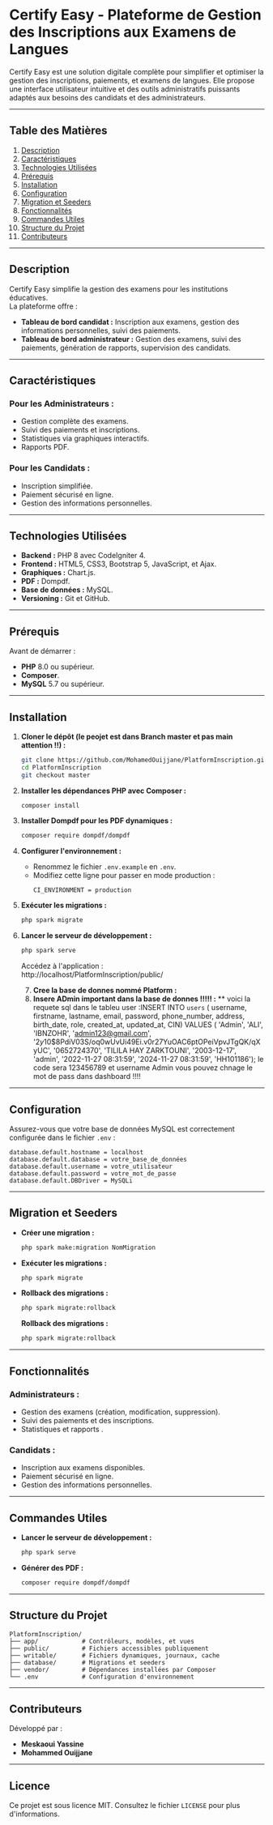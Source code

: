 

# **Certify Easy - Plateforme de Gestion des Inscriptions aux Examens de Langues**

Certify Easy est une solution digitale complète pour simplifier et optimiser la gestion des inscriptions, paiements, et examens de langues. Elle propose une interface utilisateur intuitive et des outils administratifs puissants adaptés aux besoins des candidats et des administrateurs.

---

## **Table des Matières**
1. [Description](#description)  
2. [Caractéristiques](#caractéristiques)  
3. [Technologies Utilisées](#technologies-utilisées)  
4. [Prérequis](#prérequis)  
5. [Installation](#installation)  
6. [Configuration](#configuration)  
7. [Migration et Seeders](#migration-et-seeders)  
8. [Fonctionnalités](#fonctionnalités)  
9. [Commandes Utiles](#commandes-utiles)  
10. [Structure du Projet](#structure-du-projet)  
11. [Contributeurs](#contributeurs)

---

## **Description**

Certify Easy simplifie la gestion des examens pour les institutions éducatives.  
La plateforme offre :  
- **Tableau de bord candidat :** Inscription aux examens, gestion des informations personnelles, suivi des paiements.  
- **Tableau de bord administrateur :** Gestion des examens, suivi des paiements, génération de rapports, supervision des candidats.  

---

## **Caractéristiques**

### **Pour les Administrateurs :**
- Gestion complète des examens.  
- Suivi des paiements et inscriptions.  
- Statistiques via graphiques interactifs.  
- Rapports PDF.  

### **Pour les Candidats :**
- Inscription simplifiée.  
- Paiement sécurisé en ligne.  
- Gestion des informations personnelles.  

---

## **Technologies Utilisées**

- **Backend :** PHP 8 avec CodeIgniter 4.  
- **Frontend :** HTML5, CSS3, Bootstrap 5, JavaScript, et Ajax.  
- **Graphiques :** Chart.js.  
- **PDF :** Dompdf.  
- **Base de données :** MySQL.  
- **Versioning :** Git et GitHub.  

---

## **Prérequis**

Avant de démarrer :  
- **PHP** 8.0 ou supérieur.  
- **Composer**.  
- **MySQL** 5.7 ou supérieur.  

---

## **Installation**

1. **Cloner le dépôt (le peojet est dans Branch master et pas main attention !!) :**  
   ```bash
   git clone https://github.com/MohamedOuijjane/PlatformInscription.git
   cd PlatformInscription
   git checkout master
   ```

2. **Installer les dépendances PHP avec Composer :**  
   ```bash
   composer install
   ```

3. **Installer Dompdf pour les PDF dynamiques :**  
   ```bash
   composer require dompdf/dompdf
   ```

4. **Configurer l'environnement :**  
   - Renommez le fichier `.env.example` en `.env`.  
   - Modifiez cette ligne pour passer en mode production :  
     ```plaintext
     CI_ENVIRONMENT = production
     ```

5. **Exécuter les migrations :**  
   ```bash
   php spark migrate
   ```

6. **Lancer le serveur de développement :**  
   ```bash
   php spark serve
   ```
   Accédez à l'application :  
   http://localhost/PlatformInscription/public/
   
   7. **Cree la base de  donnes nommé Platform  :**
   8. **Insere ADmin important dans la base de donnes !!!!!  :**
 ** voici la requete sql  dans le tableu user :INSERT INTO `users` ( username, firstname, lastname, email, password, phone_number, address, birth_date, role, created_at, updated_at, CIN) VALUES
( 'Admin', 'ALI', 'IBNZOHR', 'admin123@gmail.com', '$2y$10$8PdiV03S/oq0wUvUi49Ei.v0r27YuOAC6ptOPeiVpvJTgQK/qXyUC', '0652724370', 'TILILA HAY ZARKTOUNI', '2003-12-17', 'admin', '2022-11-27 08:31:59', '2024-11-27 08:31:59', 'HH101186');
le code sera 123456789 et username Admin vous pouvez chnage le mot de pass dans dashboard !!!!

---

## **Configuration**

Assurez-vous que votre base de données MySQL est correctement configurée dans le fichier `.env` :  
```plaintext
database.default.hostname = localhost
database.default.database = votre_base_de_données
database.default.username = votre_utilisateur
database.default.password = votre_mot_de_passe
database.default.DBDriver = MySQLi
```

---

## **Migration et Seeders**

- **Créer une migration :**  
  ```bash
  php spark make:migration NomMigration
  ```

- **Exécuter les migrations :**  
  ```bash
  php spark migrate
  ```

- **Rollback des migrations :**  
  ```bash
  php spark migrate:rollback
  ```
  **Rollback des migrations :**  
  ```bash
  php spark migrate:rollback
  ```

---

## **Fonctionnalités**

### **Administrateurs :**
- Gestion des examens (création, modification, suppression).  
- Suivi des paiements et des inscriptions.  
- Statistiques et rapports .  

### **Candidats :**
- Inscription aux examens disponibles.  
- Paiement sécurisé en ligne.  
- Gestion des informations personnelles.  

---

## **Commandes Utiles**

- **Lancer le serveur de développement :**  
  ```bash
  php spark serve
  ```
- **Générer des PDF :**  
  ```bash
  composer require dompdf/dompdf
  ```

---

## **Structure du Projet**

```plaintext
PlatformInscription/
├── app/            # Contrôleurs, modèles, et vues
├── public/         # Fichiers accessibles publiquement
├── writable/       # Fichiers dynamiques, journaux, cache
├── database/       # Migrations et seeders
├── vendor/         # Dépendances installées par Composer
└── .env            # Configuration d'environnement
```

---

## **Contributeurs**

Développé par :  
- **Meskaoui Yassine**  
- **Mohammed Ouijjane**

---

## **Licence**

Ce projet est sous licence MIT. Consultez le fichier `LICENSE` pour plus d'informations.


